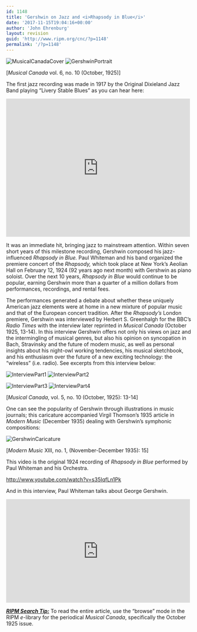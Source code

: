 ```yaml
---
id: 1148
title: 'Gershwin on Jazz and <i>Rhapsody in Blue</i>'
date: '2017-11-15T19:04:16+00:00'
author: 'John Ehrenburg'
layout: revision
guid: 'http://www.ripm.org/cnc/?p=1148'
permalink: '/?p=1148'
---
```


![MusicalCanadaCover](http://www.ripm.org/cnc/wp-content/uploads/2016/01/MusicalCanadaCover-200x300.jpg) ![GershwinPortrait](http://www.ripm.org/cnc/wp-content/uploads/2016/01/GershwinPortrait-249x300.jpg)

\[*Musical Canada* vol. 6, no. 10 (October, 1925)\]

The first jazz recording was made in 1917 by the Original Dixieland Jazz Band playing “Livery Stable Blues” as you can hear here:

<iframe allow="accelerometer; autoplay; clipboard-write; encrypted-media; gyroscope; picture-in-picture" allowfullscreen="" frameborder="0" height="375" loading="lazy" src="https://www.youtube.com/embed/9chC3kBlDdQ?feature=oembed" title="Original Dixieland Jazz Band Livery Stable Blues" width="500"></iframe>

It was an immediate hit, bringing jazz to mainstream attention. Within seven short years of this milestone recording, Gershwin composed his jazz-influenced *Rhapsody in Blue.* Paul Whiteman and his band organized the premiere concert of the *Rhapsody,* which took place at New York’s Aeolian Hall on February 12, 1924 (92 years ago next month) with Gershwin as piano soloist. Over the next 10 years, *Rhapsody in Blue* would continue to be popular, earning Gershwin more than a quarter of a million dollars from performances, recordings, and rental fees.

The performances generated a debate about whether these uniquely American jazz elements were at home in a new mixture of popular music and that of the European concert tradition. After the *Rhapsody’s* London premiere, Gershwin was interviewed by Herbert S. Greenhalgh for the BBC’s *Radio Times* with the interview later reprinted in *Musical Canada* (October 1925, 13-14). In this interview Gershwin offers not only his views on jazz and the intermingling of musical genres, but also his opinion on syncopation in Bach, Stravinsky and the future of modern music, as well as personal insights about his night-owl working tendencies, his musical sketchbook, and his enthusiasm over the future of a new exciting technology: the “wireless” (i.e. radio). See excerpts from this interview below:

![InterviewPart1](http://www.ripm.org/cnc/wp-content/uploads/2016/01/InterviewPart1-300x220.jpg) ![InterviewPart2](http://www.ripm.org/cnc/wp-content/uploads/2016/01/InterviewPart2-351x710.jpg)

![InterviewPart3](http://www.ripm.org/cnc/wp-content/uploads/2016/01/InterviewPart3-274x300.jpg) ![InterviewPart4](http://www.ripm.org/cnc/wp-content/uploads/2016/01/InterviewPart4-513x710.jpg)

\[*Musical Canada*, vol. 5, no. 10 (October, 1925): 13-14\]

One can see the popularity of Gershwin through illustrations in music journals; this caricature accompanied Virgil Thomson’s 1935 article in *Modern Music* (December 1935) dealing with Gershwin’s symphonic compositions:

![GershwinCaricature](http://www.ripm.org/cnc/wp-content/uploads/2016/01/GershwinCaricature-155x300.jpg)

\[*Modern Music* XIII, no. 1, (November-December 1935): 15\]

This video is the original 1924 recording of *Rhapsody in Blue* performed by Paul Whiteman and his Orchestra.

<http://www.youtube.com/watch?v=s35IqfLn1Pk>

And in this interview, Paul Whiteman talks about George Gershwin.

<iframe allow="accelerometer; autoplay; clipboard-write; encrypted-media; gyroscope; picture-in-picture" allowfullscreen="" frameborder="0" height="281" loading="lazy" src="https://www.youtube.com/embed/jEgJZ7inUrY?feature=oembed" title="Paul Whiteman talks about George Gershwin" width="500"></iframe>

***<u>RIPM Search Tip:</u>*** To read the entire article, use the “browse” mode in the RIPM *e*-library for the periodical *Musical Canada*, specifically the October 1925 issue.
